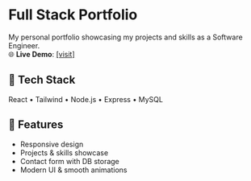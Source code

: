 # Full Stack Portfolio

My personal portfolio showcasing my projects and skills as a Software Engineer.  
🌐 **Live Demo**: [[visit]](https://nitishb.me/)

## 🚀 Tech Stack
React • Tailwind • Node.js • Express • MySQL  

## 📱 Features
- Responsive design  
- Projects & skills showcase  
- Contact form with DB storage  
- Modern UI & smooth animations  
